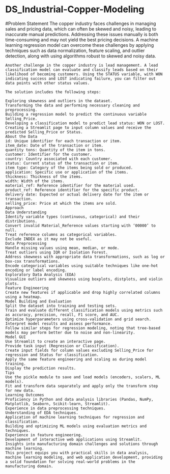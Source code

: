 # DS_Industrial-Copper-Modeling
#Problem Statement 
The copper industry faces challenges in managing sales and pricing data, which can often be skewed and noisy, leading to inaccurate manual predictions. Addressing these issues manually is both time-consuming and may not yield the best pricing decisions. A machine learning regression model can overcome these challenges by applying techniques such as data normalization, feature scaling, and outlier detection, along with using algorithms robust to skewed and noisy data.

    Another challenge in the copper industry is lead management. A lead classification model can evaluate and classify leads based on their likelihood of becoming customers. Using the STATUS variable, with WON indicating success and LOST indicating failure, you can filter out data points with other status values.

    The solution includes the following steps:

    Exploring skewness and outliers in the dataset.
    Transforming the data and performing necessary cleaning and preprocessing.
    Building a regression model to predict the continuous variable Selling_Price.
    Developing a classification model to predict lead status: WON or LOST.
    Creating a Streamlit page to input column values and receive the predicted Selling_Price or Status.
    About the Data
    id: Unique identifier for each transaction or item.
    item_date: Date of the transaction or item.
    quantity tons: Quantity of the item in tons.
    customer: Identifier for the customer.
    country: Country associated with each customer.
    status: Current status of the transaction or item.
    item type: Category of the items being sold or produced.
    application: Specific use or application of the items.
    thickness: Thickness of the items.
    width: Width of the items.
    material_ref: Reference identifier for the material used.
    product_ref: Reference identifier for the specific product.
    delivery date: Expected or actual delivery date for the item or transaction.
    selling_price: Price at which the items are sold.
    Approach
    Data Understanding
    Identify variable types (continuous, categorical) and their distributions.
    Convert invalid Material_Reference values starting with ‘00000’ to null.
    Treat reference columns as categorical variables.
    Exclude INDEX as it may not be useful.
    Data Preprocessing
    Handle missing values using mean, median, or mode.
    Treat outliers using IQR or Isolation Forest.
    Address skewness with appropriate data transformations, such as log or box-cox transformations.
    Encode categorical variables using suitable techniques like one-hot encoding or label encoding.
    Exploratory Data Analysis (EDA)
    Visualize outliers and skewness using boxplots, distplots, and violin plots.
    Feature Engineering
    Create new features if applicable and drop highly correlated columns using a heatmap.
    Model Building and Evaluation
    Split the dataset into training and testing sets.
    Train and evaluate different classification models using metrics such as accuracy, precision, recall, F1 score, and AUC.
    Optimize hyperparameters using cross-validation and grid search.
    Interpret model results and assess performance.
    Follow similar steps for regression modeling, noting that tree-based models may perform better due to noise and non-linearity.
    Model GUI
    Use Streamlit to create an interactive page.
    Provide task input (Regression or Classification).
    Create input fields for column values excluding Selling_Price for regression and Status for classification.
    Apply the same feature engineering and scaling as during model training.
    Display the prediction results.
    Tips
    Use the pickle module to save and load models (encoders, scalers, ML models).
    Fit and transform data separately and apply only the transform step for new data.
    Learning Outcomes
    Proficiency in Python and data analysis libraries (Pandas, NumPy, Matplotlib, Seaborn, Scikit-learn, Streamlit).
    Experience in data preprocessing techniques.
    Understanding of EDA techniques.
    Application of machine learning techniques for regression and classification.
    Building and optimizing ML models using evaluation metrics and techniques.
    Experience in feature engineering.
    Development of interactive web applications using Streamlit.
    Insights into manufacturing domain challenges and solutions through machine learning.
    This project equips you with practical skills in data analysis, machine learning modeling, and web application development, providing a solid foundation for solving real-world problems in the manufacturing domain.


   
   
